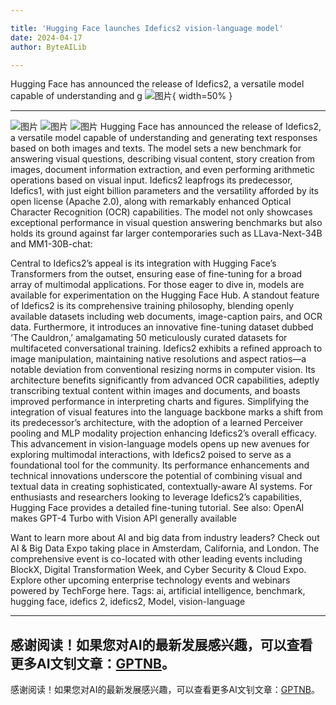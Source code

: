 ```yaml
---

title: 'Hugging Face launches Idefics2 vision-language model'
date: 2024-04-17
author: ByteAILib

---
```


Hugging Face has announced the release of Idefics2, a versatile model capable of understanding and g
![图片](https://www.artificialintelligence-news.com/wp-content/uploads/sites/9/2024/04/hugging-face-idefics2-model-ai-artificial-intelligence-development-visual-language-model-benchmark.jpg){ width=50% }

---
![图片](https://secure.gravatar.com/avatar/b8c5d238e1fddd55d8a0064f1a534ba5?s=100&d=mm&r=g)
![图片](https://www.artificialintelligence-news.com/wp-content/uploads/sites/9/2024/04/Idefics2_eval_barchart-1024x464.png)
![图片](https://www.artificialintelligence-news.com/wp-content/uploads/sites/9/2022/04/ai-expo-world-728x-90-01.png)
Hugging Face has announced the release of Idefics2, a versatile model capable of understanding and generating text responses based on both images and texts. The model sets a new benchmark for answering visual questions, describing visual content, story creation from images, document information extraction, and even performing arithmetic operations based on visual input.
Idefics2 leapfrogs its predecessor, Idefics1, with just eight billion parameters and the versatility afforded by its open license (Apache 2.0), along with remarkably enhanced Optical Character Recognition (OCR) capabilities.
The model not only showcases exceptional performance in visual question answering benchmarks but also holds its ground against far larger contemporaries such as LLava-Next-34B and MM1-30B-chat:

Central to Idefics2’s appeal is its integration with Hugging Face’s Transformers from the outset, ensuring ease of fine-tuning for a broad array of multimodal applications. For those eager to dive in, models are available for experimentation on the Hugging Face Hub.
A standout feature of Idefics2 is its comprehensive training philosophy, blending openly available datasets including web documents, image-caption pairs, and OCR data. Furthermore, it introduces an innovative fine-tuning dataset dubbed ‘The Cauldron,’ amalgamating 50 meticulously curated datasets for multifaceted conversational training.
Idefics2 exhibits a refined approach to image manipulation, maintaining native resolutions and aspect ratios—a notable deviation from conventional resizing norms in computer vision. Its architecture benefits significantly from advanced OCR capabilities, adeptly transcribing textual content within images and documents, and boasts improved performance in interpreting charts and figures.
Simplifying the integration of visual features into the language backbone marks a shift from its predecessor’s architecture, with the adoption of a learned Perceiver pooling and MLP modality projection enhancing Idefics2’s overall efficacy.
This advancement in vision-language models opens up new avenues for exploring multimodal interactions, with Idefics2 poised to serve as a foundational tool for the community. Its performance enhancements and technical innovations underscore the potential of combining visual and textual data in creating sophisticated, contextually-aware AI systems.
For enthusiasts and researchers looking to leverage Idefics2’s capabilities, Hugging Face provides a detailed fine-tuning tutorial.
See also: OpenAI makes GPT-4 Turbo with Vision API generally available

Want to learn more about AI and big data from industry leaders? Check out AI & Big Data Expo taking place in Amsterdam, California, and London. The comprehensive event is co-located with other leading events including BlockX, Digital Transformation Week, and Cyber Security & Cloud Expo.
Explore other upcoming enterprise technology events and webinars powered by TechForge here.
Tags: ai, artificial intelligence, benchmark, hugging face, idefics 2, idefics2, Model, vision-language

---
感谢阅读！如果您对AI的最新发展感兴趣，可以查看更多AI文钊文章：[GPTNB](https://gptnb.com)。
---
感谢阅读！如果您对AI的最新发展感兴趣，可以查看更多AI文钊文章：[GPTNB](https://gptnb.com)。